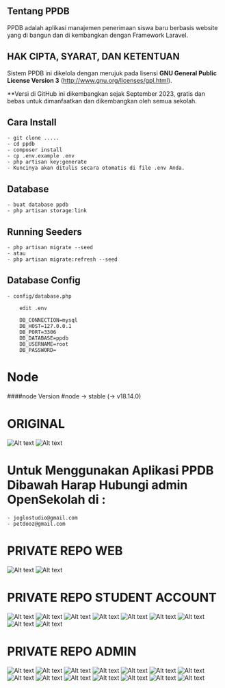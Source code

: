 ## Tentang PPDB
PPDB adalah aplikasi manajemen penerimaan siswa baru berbasis website yang di bangun dan di kembangkan dengan Framework Laravel.

## HAK CIPTA, SYARAT, DAN KETENTUAN
Sistem PPDB ini dikelola dengan merujuk pada lisensi **GNU General Public License Version 3** (http://www.gnu.org/licenses/gpl.html).

**Versi di GitHub ini dikembangkan sejak September 2023, gratis dan bebas untuk dimanfaatkan dan dikembangkan oleh semua sekolah.

## Cara Install
	- git clone .....
	- cd ppdb
    - composer install
	- cp .env.example .env
    - php artisan key:generate
    - Kuncinya akan ditulis secara otomatis di file .env Anda.
## Database
    - buat database ppdb
    - php artisan storage:link
## Running Seeders
    - php artisan migrate --seed
    - atau
    - php artisan migrate:refresh --seed
## Database Config
    - config/database.php
```
    edit .env
    
    DB_CONNECTION=mysql
    DB_HOST=127.0.0.1
    DB_PORT=3306
    DB_DATABASE=ppdb
    DB_USERNAME=root
    DB_PASSWORD=
```

# Node
####node Version
#node -> stable (-> v18.14.0)

# ORIGINAL
![Alt text](https://github.com/OpenSekolah/ppdb/blob/main/public/images/beranda.png)
![Alt text](https://github.com/OpenSekolah/ppdb/blob/main/public/images/formulir.png)

# Untuk Menggunakan Aplikasi PPDB Dibawah Harap Hubungi admin OpenSekolah di :
    - joglostudio@gmail.com
    - petdooz@gmail.com
    
# PRIVATE REPO WEB
![Alt text](https://github.com/OpenSekolah/ppdb/blob/main/public/pre/web/1.png)
![Alt text](https://github.com/OpenSekolah/ppdb/blob/main/public/pre/web/2.png)

# PRIVATE REPO STUDENT ACCOUNT
![Alt text](https://github.com/OpenSekolah/ppdb/blob/main/public/pre/member/1.png)
![Alt text](https://github.com/OpenSekolah/ppdb/blob/main/public/pre/member/2.png)
![Alt text](https://github.com/OpenSekolah/ppdb/blob/main/public/pre/member/3.png)
![Alt text](https://github.com/OpenSekolah/ppdb/blob/main/public/pre/member/4.png)
![Alt text](https://github.com/OpenSekolah/ppdb/blob/main/public/pre/member/5.png)
![Alt text](https://github.com/OpenSekolah/ppdb/blob/main/public/pre/member/6.png)
![Alt text](https://github.com/OpenSekolah/ppdb/blob/main/public/pre/member/7.png)
![Alt text](https://github.com/OpenSekolah/ppdb/blob/main/public/pre/member/8.png)
![Alt text](https://github.com/OpenSekolah/ppdb/blob/main/public/pre/member/9.png)

# PRIVATE REPO ADMIN
![Alt text](https://github.com/OpenSekolah/ppdb/blob/main/public/pre/admin/1.png)
![Alt text](https://github.com/OpenSekolah/ppdb/blob/main/public/pre/admin/2.png)
![Alt text](https://github.com/OpenSekolah/ppdb/blob/main/public/pre/admin/3.png)
![Alt text](https://github.com/OpenSekolah/ppdb/blob/main/public/pre/admin/4.png)
![Alt text](https://github.com/OpenSekolah/ppdb/blob/main/public/pre/admin/5.png)
![Alt text](https://github.com/OpenSekolah/ppdb/blob/main/public/pre/admin/6.png)
![Alt text](https://github.com/OpenSekolah/ppdb/blob/main/public/pre/admin/7.png)
![Alt text](https://github.com/OpenSekolah/ppdb/blob/main/public/pre/admin/8.png)
![Alt text](https://github.com/OpenSekolah/ppdb/blob/main/public/pre/admin/9.png)
![Alt text](https://github.com/OpenSekolah/ppdb/blob/main/public/pre/admin/10.png)
![Alt text](https://github.com/OpenSekolah/ppdb/blob/main/public/pre/admin/11.png)
![Alt text](https://github.com/OpenSekolah/ppdb/blob/main/public/pre/admin/12.png)
![Alt text](https://github.com/OpenSekolah/ppdb/blob/main/public/pre/admin/13.png)
![Alt text](https://github.com/OpenSekolah/ppdb/blob/main/public/pre/admin/14.png)